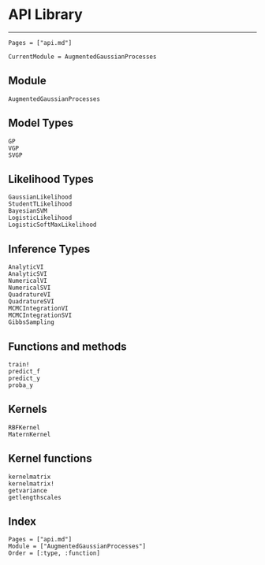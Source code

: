 # API Library

---
```@contents
Pages = ["api.md"]
```

```@meta
CurrentModule = AugmentedGaussianProcesses
```

## Module
```@docs
AugmentedGaussianProcesses
```

## Model Types

```@docs
GP
VGP
SVGP
```

## Likelihood Types

```@docs
GaussianLikelihood
StudentTLikelihood
BayesianSVM
LogisticLikelihood
LogisticSoftMaxLikelihood
```

## Inference Types

```@docs
AnalyticVI
AnalyticSVI
NumericalVI
NumericalSVI
QuadratureVI
QuadratureSVI
MCMCIntegrationVI
MCMCIntegrationSVI
GibbsSampling
```

## Functions and methods

```@docs
train!
predict_f
predict_y
proba_y
```

## Kernels

```@docs
RBFKernel
MaternKernel
```

## Kernel functions

```@docs
kernelmatrix
kernelmatrix!
getvariance
getlengthscales
```


## Index

```@index
Pages = ["api.md"]
Module = ["AugmentedGaussianProcesses"]
Order = [:type, :function]
```
